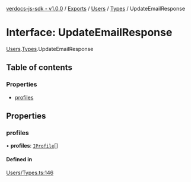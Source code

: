 [verdocs-js-sdk - v1.0.0](../README.md) / [Exports](../modules.md) / [Users](../modules/Users.md) / [Types](../modules/Users.Types.md) / UpdateEmailResponse

# Interface: UpdateEmailResponse

[Users](../modules/Users.md).[Types](../modules/Users.Types.md).UpdateEmailResponse

## Table of contents

### Properties

- [profiles](Users.Types.UpdateEmailResponse.md#profiles)

## Properties

### profiles

• **profiles**: [`IProfile`](Users.Types.IProfile.md)[]

#### Defined in

[Users/Types.ts:146](https://github.com/Verdocs/js-sdk/blob/cfc4bfe/src/Users/Types.ts#L146)
